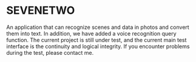 # SEVENETWO
An application that can recognize scenes and data in photos and convert them into text. In addition, we have added a voice recognition query function. The current project is still under test, and the current main test interface is the continuity and logical integrity. If you encounter problems during the test, please contact me.
